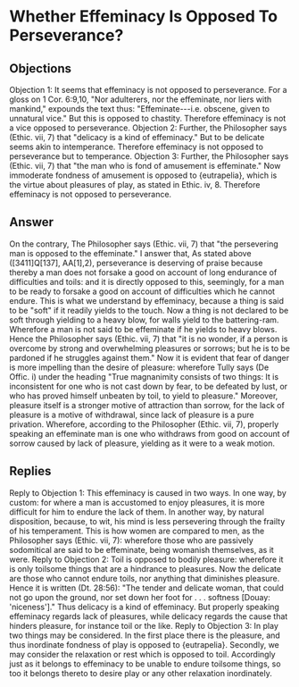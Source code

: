 # Whether Effeminacy Is Opposed To Perseverance?
## Objections
Objection 1: It seems that effeminacy is not opposed to perseverance. For a gloss on 1 Cor. 6:9,10, "Nor adulterers, nor the effeminate, nor liers with mankind," expounds the text thus: "Effeminate---i.e. obscene, given to unnatural vice." But this is opposed to chastity. Therefore effeminacy is not a vice opposed to perseverance.
Objection 2: Further, the Philosopher says (Ethic. vii, 7) that "delicacy is a kind of effeminacy." But to be delicate seems akin to intemperance. Therefore effeminacy is not opposed to perseverance but to temperance.
Objection 3: Further, the Philosopher says (Ethic. vii, 7) that "the man who is fond of amusement is effeminate." Now immoderate fondness of amusement is opposed to {eutrapelia}, which is the virtue about pleasures of play, as stated in Ethic. iv, 8. Therefore effeminacy is not opposed to perseverance.
## Answer
On the contrary, The Philosopher says (Ethic. vii, 7) that "the persevering man is opposed to the effeminate."
I answer that, As stated above ([3411]Q[137], AA[1],2), perseverance is deserving of praise because thereby a man does not forsake a good on account of long endurance of difficulties and toils: and it is directly opposed to this, seemingly, for a man to be ready to forsake a good on account of difficulties which he cannot endure. This is what we understand by effeminacy, because a thing is said to be "soft" if it readily yields to the touch. Now a thing is not declared to be soft through yielding to a heavy blow, for walls yield to the battering-ram. Wherefore a man is not said to be effeminate if he yields to heavy blows. Hence the Philosopher says (Ethic. vii, 7) that "it is no wonder, if a person is overcome by strong and overwhelming pleasures or sorrows; but he is to be pardoned if he struggles against them." Now it is evident that fear of danger is more impelling than the desire of pleasure: wherefore Tully says (De Offic. i) under the heading "True magnanimity consists of two things: It is inconsistent for one who is not cast down by fear, to be defeated by lust, or who has proved himself unbeaten by toil, to yield to pleasure." Moreover, pleasure itself is a stronger motive of attraction than sorrow, for the lack of pleasure is a motive of withdrawal, since lack of pleasure is a pure privation. Wherefore, according to the Philosopher (Ethic. vii, 7), properly speaking an effeminate man is one who withdraws from good on account of sorrow caused by lack of pleasure, yielding as it were to a weak motion.
## Replies
Reply to Objection 1: This effeminacy is caused in two ways. In one way, by custom: for where a man is accustomed to enjoy pleasures, it is more difficult for him to endure the lack of them. In another way, by natural disposition, because, to wit, his mind is less persevering through the frailty of his temperament. This is how women are compared to men, as the Philosopher says (Ethic. vii, 7): wherefore those who are passively sodomitical are said to be effeminate, being womanish themselves, as it were.
Reply to Objection 2: Toil is opposed to bodily pleasure: wherefore it is only toilsome things that are a hindrance to pleasures. Now the delicate are those who cannot endure toils, nor anything that diminishes pleasure. Hence it is written (Dt. 28:56): "The tender and delicate woman, that could not go upon the ground, nor set down her foot for . . . softness [Douay: 'niceness']." Thus delicacy is a kind of effeminacy. But properly speaking effeminacy regards lack of pleasures, while delicacy regards the cause that hinders pleasure, for instance toil or the like.
Reply to Objection 3: In play two things may be considered. In the first place there is the pleasure, and thus inordinate fondness of play is opposed to {eutrapelia}. Secondly, we may consider the relaxation or rest which is opposed to toil. Accordingly just as it belongs to effeminacy to be unable to endure toilsome things, so too it belongs thereto to desire play or any other relaxation inordinately.